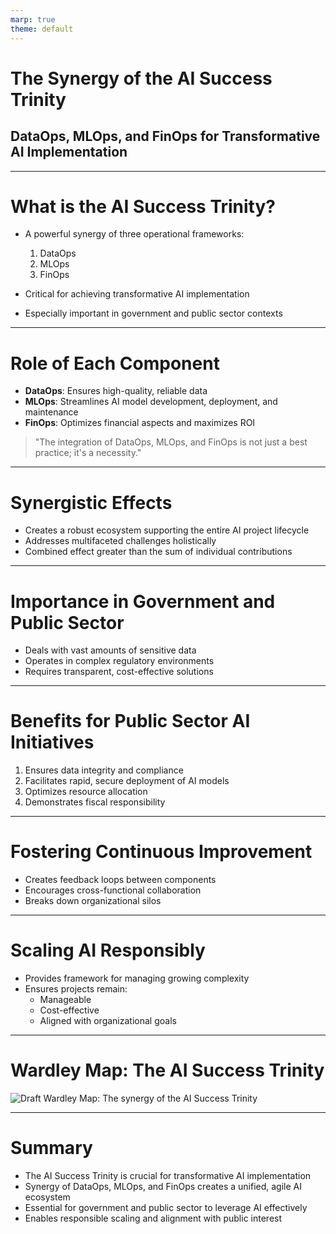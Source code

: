 ```yaml
---
marp: true
theme: default
---
```


# The Synergy of the AI Success Trinity
## DataOps, MLOps, and FinOps for Transformative AI Implementation

---

# What is the AI Success Trinity?

- A powerful synergy of three operational frameworks:
  1. DataOps
  2. MLOps
  3. FinOps

- Critical for achieving transformative AI implementation
- Especially important in government and public sector contexts

---

# Role of Each Component

- **DataOps**: Ensures high-quality, reliable data
- **MLOps**: Streamlines AI model development, deployment, and maintenance
- **FinOps**: Optimizes financial aspects and maximizes ROI

> "The integration of DataOps, MLOps, and FinOps is not just a best practice; it's a necessity."

---

# Synergistic Effects

- Creates a robust ecosystem supporting the entire AI project lifecycle
- Addresses multifaceted challenges holistically
- Combined effect greater than the sum of individual contributions

---

# Importance in Government and Public Sector

- Deals with vast amounts of sensitive data
- Operates in complex regulatory environments
- Requires transparent, cost-effective solutions

---

# Benefits for Public Sector AI Initiatives

1. Ensures data integrity and compliance
2. Facilitates rapid, secure deployment of AI models
3. Optimizes resource allocation
4. Demonstrates fiscal responsibility

---

# Fostering Continuous Improvement

- Creates feedback loops between components
- Encourages cross-functional collaboration
- Breaks down organizational silos

---

# Scaling AI Responsibly

- Provides framework for managing growing complexity
- Ensures projects remain:
  - Manageable
  - Cost-effective
  - Aligned with organizational goals

---

# Wardley Map: The AI Success Trinity

![Draft Wardley Map: The synergy of the AI Success Trinity](https://images.wardleymaps.ai/map_4aad8c5a-e142-432d-8acf-9b7441d654e4.png)

---

# Summary

- The AI Success Trinity is crucial for transformative AI implementation
- Synergy of DataOps, MLOps, and FinOps creates a unified, agile AI ecosystem
- Essential for government and public sector to leverage AI effectively
- Enables responsible scaling and alignment with public interest